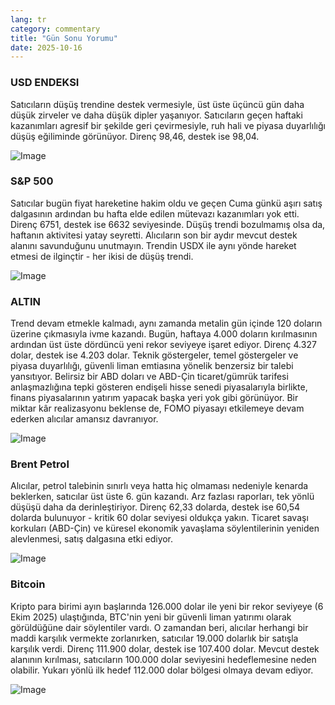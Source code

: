 ```yaml
---
lang: tr
category: commentary
title: "Gün Sonu Yorumu"
date: 2025-10-16
---
```


### USD ENDEKSI

Satıcıların düşüş trendine destek vermesiyle, üst üste üçüncü gün daha düşük zirveler ve daha düşük dipler yaşanıyor. Satıcıların geçen haftaki kazanımları agresif bir şekilde geri çevirmesiyle, ruh hali ve piyasa duyarlılığı düşüş eğiliminde görünüyor. Direnç 98,46, destek ise 98,04.

![Image](https://markleighedu.github.io/img/Oct-2025/16-Oct-2025/usdindex.jpg)

### S&P 500

Satıcılar bugün fiyat hareketine hakim oldu ve geçen Cuma günkü aşırı satış dalgasının ardından bu hafta elde edilen mütevazı kazanımları yok etti. Direnç 6751, destek ise 6632 seviyesinde. Düşüş trendi bozulmamış olsa da, haftanın aktivitesi yatay seyretti. Alıcıların son bir aydır mevcut destek alanını savunduğunu unutmayın. Trendin USDX ile aynı yönde hareket etmesi de ilginçtir - her ikisi de düşüş trendi.

![Image](https://markleighedu.github.io/img/Oct-2025/16-Oct-2025/sp500.jpg)

### ALTIN

Trend devam etmekle kalmadı, aynı zamanda metalin gün içinde 120 doların üzerine çıkmasıyla ivme kazandı. Bugün, haftaya 4.000 doların kırılmasının ardından üst üste dördüncü yeni rekor seviyeye işaret ediyor. Direnç 4.327 dolar, destek ise 4.203 dolar. Teknik göstergeler, temel göstergeler ve piyasa duyarlılığı, güvenli liman emtiasına yönelik benzersiz bir talebi yansıtıyor. Belirsiz bir ABD doları ve ABD-Çin ticaret/gümrük tarifesi anlaşmazlığına tepki gösteren endişeli hisse senedi piyasalarıyla birlikte, finans piyasalarının yatırım yapacak başka yeri yok gibi görünüyor. Bir miktar kâr realizasyonu beklense de, FOMO piyasayı etkilemeye devam ederken alıcılar amansız davranıyor.

![Image](https://markleighedu.github.io/img/Oct-2025/16-Oct-2025/gold.jpg)

### Brent Petrol

Alıcılar, petrol talebinin sınırlı veya hatta hiç olmaması nedeniyle kenarda beklerken, satıcılar üst üste 6. gün kazandı. Arz fazlası raporları, tek yönlü düşüşü daha da derinleştiriyor. Direnç 62,33 dolarda, destek ise 60,54 dolarda bulunuyor - kritik 60 dolar seviyesi oldukça yakın. Ticaret savaşı korkuları (ABD-Çin) ve küresel ekonomik yavaşlama söylentilerinin yeniden alevlenmesi, satış dalgasına etki ediyor.

![Image](https://markleighedu.github.io/img/Oct-2025/16-Oct-2025/brentoil.jpg)

### Bitcoin

Kripto para birimi ayın başlarında 126.000 dolar ile yeni bir rekor seviyeye (6 Ekim 2025) ulaştığında, BTC'nin yeni bir güvenli liman yatırımı olarak görüldüğüne dair söylentiler vardı. O zamandan beri, alıcılar herhangi bir maddi karşılık vermekte zorlanırken, satıcılar 19.000 dolarlık bir satışla karşılık verdi. Direnç 111.900 dolar, destek ise 107.400 dolar. Mevcut destek alanının kırılması, satıcıların 100.000 dolar seviyesini hedeflemesine neden olabilir. Yukarı yönlü ilk hedef 112.000 dolar bölgesi olmaya devam ediyor.

![Image](https://markleighedu.github.io/img/Oct-2025/16-Oct-2025/bitcoin.jpg)

